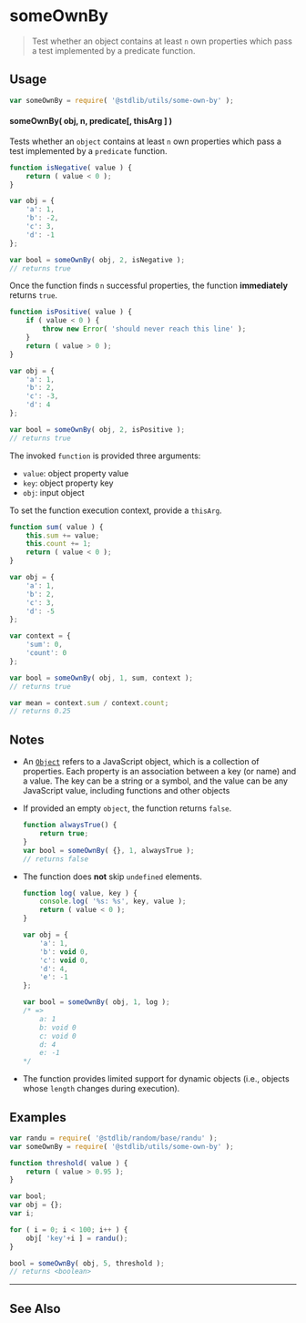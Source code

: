 <!--

@license Apache-2.0

Copyright (c) 2024 The Stdlib Authors.

Licensed under the Apache License, Version 2.0 (the "License");
you may not use this file except in compliance with the License.
You may obtain a copy of the License at

   http://www.apache.org/licenses/LICENSE-2.0

Unless required by applicable law or agreed to in writing, software
distributed under the License is distributed on an "AS IS" BASIS,
WITHOUT WARRANTIES OR CONDITIONS OF ANY KIND, either express or implied.
See the License for the specific language governing permissions and
limitations under the License.

-->

# someOwnBy

> Test whether an object contains at least `n` own properties which pass a test implemented by a predicate function.

<!-- Section to include introductory text. Make sure to keep an empty line after the intro `section` element and another before the `/section` close. -->

<section class="intro">

</section>

<!-- /.intro -->

<!-- Package usage documentation. -->

<section class="usage">

## Usage

```javascript
var someOwnBy = require( '@stdlib/utils/some-own-by' );
```

#### someOwnBy( obj, n, predicate\[, thisArg ] )

Tests whether an `object` contains at least `n` own properties which pass a test implemented by a `predicate` function.

```javascript
function isNegative( value ) {
    return ( value < 0 );
}

var obj = {
    'a': 1,
    'b': -2,
    'c': 3,
    'd': -1
};

var bool = someOwnBy( obj, 2, isNegative );
// returns true
```

Once the function finds `n` successful properties, the function **immediately** returns `true`.

```javascript
function isPositive( value ) {
    if ( value < 0 ) {
        throw new Error( 'should never reach this line' );
    }
    return ( value > 0 );
}

var obj = {
    'a': 1,
    'b': 2,
    'c': -3,
    'd': 4
};

var bool = someOwnBy( obj, 2, isPositive );
// returns true
```

The invoked `function` is provided three arguments:

-   `value`: object property value
-   `key`: object property key
-   `obj`: input object

To set the function execution context, provide a `thisArg`.

```javascript
function sum( value ) {
    this.sum += value;
    this.count += 1;
    return ( value < 0 );
}

var obj = {
    'a': 1,
    'b': 2,
    'c': 3,
    'd': -5
};

var context = {
    'sum': 0,
    'count': 0
};

var bool = someOwnBy( obj, 1, sum, context );
// returns true

var mean = context.sum / context.count;
// returns 0.25
```

</section>

<!-- /.usage -->

<!-- Package usage notes. Make sure to keep an empty line after the `section` element and another before the `/section` close. -->

<section class="notes">

## Notes

-   An [`Object`][mdn-object] refers to a JavaScript object, which is a collection of properties. Each property is an association between a key (or name) and a value. The key can be a string or a symbol, and the value can be any JavaScript value, including functions and other objects

-   If provided an empty `object`, the function returns `false`.

    ```javascript
    function alwaysTrue() {
        return true;
    }
    var bool = someOwnBy( {}, 1, alwaysTrue );
    // returns false
    ```

-   The function does **not** skip `undefined` elements.

    <!-- eslint-disable no-sparse-arrays, stdlib/doctest-marker -->

    ```javascript
    function log( value, key ) {
        console.log( '%s: %s', key, value );
        return ( value < 0 );
    }

    var obj = {
        'a': 1,
        'b': void 0,
        'c': void 0,
        'd': 4,
        'e': -1
    };

    var bool = someOwnBy( obj, 1, log );
    /* =>
        a: 1
        b: void 0
        c: void 0
        d: 4
        e: -1
    */
    ```

-   The function provides limited support for dynamic objects (i.e., objects whose `length` changes during execution).

</section>

<!-- /.notes -->

<!-- Package usage examples. -->

<section class="examples">

## Examples

<!-- eslint no-undef: "error" -->

```javascript
var randu = require( '@stdlib/random/base/randu' );
var someOwnBy = require( '@stdlib/utils/some-own-by' );

function threshold( value ) {
    return ( value > 0.95 );
}

var bool;
var obj = {};
var i;

for ( i = 0; i < 100; i++ ) {
    obj[ 'key'+i ] = randu();
}

bool = someOwnBy( obj, 5, threshold );
// returns <boolean>
```

</section>

<!-- /.examples -->

<!-- Section to include cited references. If references are included, add a horizontal rule *before* the section. Make sure to keep an empty line after the `section` element and another before the `/section` close. -->

<section class="references">

</section>

<!-- /.references -->

<!-- Section for related `stdlib` packages. Do not manually edit this section, as it is automatically populated. -->

<section class="related">

* * *

## See Also

</section>

<!-- /.related -->

<!-- Section for all links. Make sure to keep an empty line after the `section` element and another before the `/section` close. -->

<section class="links">

[mdn-object]: https://developer.mozilla.org/en-US/docs/Web/JavaScript/Reference/Global_Objects/Object

<!-- <related-links> -->

<!-- </related-links> -->

</section>

<!-- /.links -->
